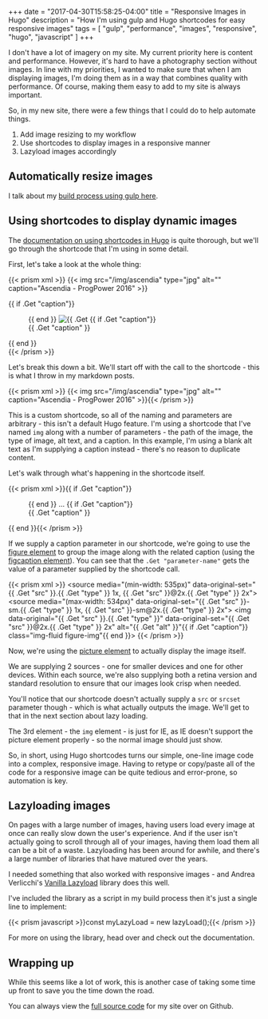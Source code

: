 +++
date = "2017-04-30T15:58:25-04:00"
title = "Responsive Images in Hugo"
description = "How I'm using gulp and Hugo shortcodes for easy responsive images"
tags = [ "gulp", "performance", "images", "responsive", "hugo", "javascript" ]
+++

I don't have a lot of imagery on my site. My current priority here is content and performance. However, it's hard to have a photography section without images. In line with my priorities, I wanted to make sure that when I am displaying images, I'm doing them as in a way that combines quality with performance. Of course, making them easy to add to my site is always important.

So, in my new site, there were a few things that I could do to help automate things.

1. Add image resizing to my workflow
2. Use shortcodes to display images in a responsive manner
3. Lazyload images accordingly

## Automatically resize images

I talk about my [build process using gulp here](/blog/discovering-hugo-2-workflow/#image-optimization).

## Using shortcodes to display dynamic images

The [documentation on using shortcodes in Hugo](http://gohugo.io/extras/shortcodes/) is quite thorough, but we'll go through the shortcode that I'm using in some detail.

First, let's take a look at the whole thing:

{{< prism xml >}}<!-- How the shortcode is used: -->
{{&lt; img src="/img/ascendia" type="jpg" alt="" caption="Ascendia - ProgPower 2016" >}}

<!-- The shortcode functionality - in layouts/shortcodes/img.html -->
<div class="picture">
  {{ if .Get "caption"}}
  <figure>
  {{ end }}
    <picture>
      <!-- Large screens -->
      <source
        media="(min-width: 535px)"
        data-original-set="{{ .Get "src" }}.{{ .Get "type" }} 1x,
                {{ .Get "src" }}@2x.{{ .Get "type" }} 2x">
      <!-- Small screens -->
      <source
        media="(max-width: 534px)"
        data-original-set="{{ .Get "src" }}-sm.{{ .Get "type" }} 1x,
                {{ .Get "src" }}-sm@2x.{{ .Get "type" }} 2x">
      <!-- Fallback -->
      <img
        data-original="{{ .Get "src" }}.{{ .Get "type" }}"
        data-original-set="{{ .Get "src" }}@2x.{{ .Get "type" }} 2x"
        alt="{{ .Get "alt" }}"{{ if .Get "caption"}} class="img-fluid figure-img"{{ end }}>
    </picture>
  {{ if .Get "caption"}}
    <figcaption>{{ .Get "caption" }}</figcaption>
  </figure>
  {{ end }}
</div>{{< /prism >}}

Let's break this down a bit. We'll start off with the call to the shortcode - this is what I throw in my markdown posts.

{{< prism xml >}}<!-- How the shortcode is used: -->
{{&lt; img src="/img/ascendia" type="jpg" alt="" caption="Ascendia - ProgPower 2016" >}}{{< /prism >}}

This is a custom shortcode, so all of the naming and parameters are arbitrary - this isn't a default Hugo feature. I'm using a shortcode that I've named `img` along with a number of parameters - the path of the image, the type of image, alt text, and a caption. In this example, I'm using a blank alt text as I'm supplying a caption instead - there's no reason to duplicate content.

Let's walk through what's happening in the shortcode itself.

{{< prism xml >}}{{ if .Get "caption"}}
  <figure>
{{ end }}
...
{{ if .Get "caption"}}
    <figcaption>{{ .Get "caption" }}</figcaption>
  </figure>
{{ end }}{{< /prism >}}

If we supply a caption parameter in our shortcode, we're going to use the [figure element](https://developer.mozilla.org/en/docs/Web/HTML/Element/figure) to group the image along with the related caption (using the [figcaption element](https://developer.mozilla.org/en-US/docs/Web/HTML/Element/figcaption)). You can see that the `.Get "parameter-name"` gets the value of a parameter supplied by the shortcode call. 

{{< prism xml >}}<picture>
    <!-- Large screens -->
    <source
    media="(min-width: 535px)"
    data-original-set="{{ .Get "src" }}.{{ .Get "type" }} 1x,
            {{ .Get "src" }}@2x.{{ .Get "type" }} 2x">
    <!-- Small screens -->
    <source
    media="(max-width: 534px)"
    data-original-set="{{ .Get "src" }}-sm.{{ .Get "type" }} 1x,
            {{ .Get "src" }}-sm@2x.{{ .Get "type" }} 2x">
    <!-- Fallback -->
    <img
    data-original="{{ .Get "src" }}.{{ .Get "type" }}"
    data-original-set="{{ .Get "src" }}@2x.{{ .Get "type" }} 2x"
    alt="{{ .Get "alt" }}"{{ if .Get "caption"}} class="img-fluid figure-img"{{ end }}>
</picture>{{< /prism >}}

Now, we're using the [picture element](https://developer.mozilla.org/en/docs/Web/HTML/Element/picture) to actually display the image itself.

We are supplying 2 sources - one for smaller devices and one for other devices. Within each source, we're also supplying both a retina version and standard resolution to ensure that our images look crisp when needed.

You'll notice that our shortcode doesn't actually supply a `src` or `srcset` parameter though - which is what actually outputs the image. We'll get to that in the next section about lazy loading.

The 3rd element - the `img` element - is just for IE, as IE doesn't support the picture element properly - so the normal image should just show.

So, in short, using Hugo shortcodes turns our simple, one-line image code into a complex, responsive image. Having to retype or copy/paste all of the code for a responsive image can be quite tedious and error-prone, so automation is key.

## Lazyloading images

On pages with a large number of images, having users load every image at once can really slow down the user's experience. And if the user isn't actually going to scroll through all of your images, having them load them all can be a bit of a waste. Lazyloading has been around for awhile, and there's a large number of libraries that have matured over the years.

I needed something that also worked with responsive images - and Andrea Verlicchi's [Vanilla Lazyload](https://github.com/verlok/lazyload) library does this well.

I've included the library as a script in my build process then it's just a single line to implement:

{{< prism javascript >}}const myLazyLoad = new lazyLoad();{{< /prism >}}

For more on using the library, head over and check out the documentation.

## Wrapping up

While this seems like a lot of work, this is another case of taking some time up front to save you the time down the road.

You can always view the [full source code](https://github.com/AdamWills/adamwills-hugo) for my site over on Github.
